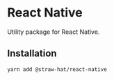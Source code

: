 # React Native

Utility package for React Native.

## Installation

```sh
yarn add @straw-hat/react-native
```

